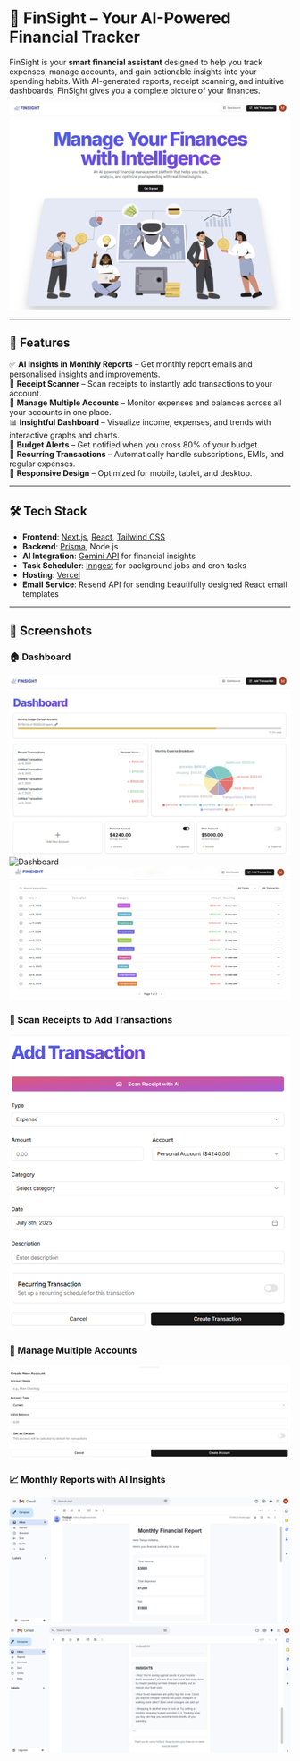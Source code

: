 # 🌟 FinSight – Your AI-Powered Financial Tracker

FinSight is your **smart financial assistant** designed to help you track expenses, manage accounts, and gain actionable insights into your spending habits. With AI-generated reports, receipt scanning, and intuitive dashboards, FinSight gives you a complete picture of your finances.  

![FinSight Hero](./Images/Landing%20Page.png)

---

## 🚀 Features

✅ **AI Insights in Monthly Reports** – Get monthly report emails and personalised insights and improvements.  
📸 **Receipt Scanner** – Scan receipts to instantly add transactions to your account.  
👥 **Manage Multiple Accounts** – Monitor expenses and balances across all your accounts in one place.  
📊 **Insightful Dashboard** – Visualize income, expenses, and trends with interactive graphs and charts.  
🔔 **Budget Alerts** – Get notified when you cross 80% of your budget.  
📅 **Recurring Transactions** – Automatically handle subscriptions, EMIs, and regular expenses.  
📱 **Responsive Design** – Optimized for mobile, tablet, and desktop.  

---

## 🛠 Tech Stack

- **Frontend**: [Next.js](https://nextjs.org/), [React](https://react.dev/), [Tailwind CSS](https://tailwindcss.com/)  
- **Backend**: [Prisma](https://www.prisma.io/), Node.js  
- **AI Integration**: [Gemini API](https://deepmind.google/technologies/gemini/) for financial insights  
- **Task Scheduler**: [Inngest](https://www.inngest.com/) for background jobs and cron tasks  
- **Hosting**: [Vercel](https://vercel.com/)  
- **Email Service**: Resend API for sending beautifully designed React email templates  

---

## 📸 Screenshots

### 🏠 Dashboard
![Dashboard](./Images/DashBoard.png)
![Dashboard](.Images/Graphs.png)
![Multiple Accounts](./Images/Account.png)

### 📃 Scan Receipts to Add Transactions
![Receipt Scanner](./Images/Add%20Transaction.png)

### 👥 Manage Multiple Accounts
![Multiple Accounts](./Images/New%20Account.png)

### 📈 Monthly Reports with AI Insights
![AI Insights](./Images/Monthly%20Report.png)
![AI Insights](./Images/Monthly%20Report%20(2).png)


